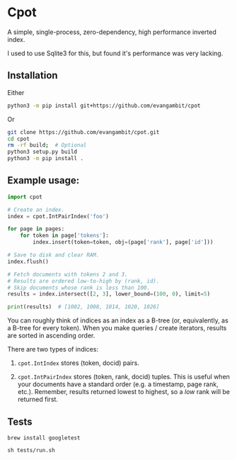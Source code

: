 # Cpot

A simple, single-process, zero-dependency, high performance inverted index.

I used to use Sqlite3 for this, but found it's performance was very lacking.

## Installation

Either

```bash
python3 -m pip install git+https://github.com/evangambit/cpot
```

Or

```bash
git clone https://github.com/evangambit/cpot.git
cd cpot
rm -rf build;  # Optional
python3 setup.py build
python3 -m pip install .
```

## Example usage:

```python
import cpot

# Create an index.
index = cpot.IntPairIndex('foo')

for page in pages:
	for token in page['tokens']:
		index.insert(token=token, obj=(page['rank'], page['id']))

# Save to disk and clear RAM.
index.flush()

# Fetch documents with tokens 2 and 3.
# Results are ordered low-to-high by (rank, id).
# Skip documents whose rank is less than 100.
results = index.intersect([2, 3], lower_bound=(100, 0), limit=5)

print(results)  # [1002, 1008, 1014, 1020, 1026]
```

You can roughly think of indices as an index as a B-tree (or, equivalently, as a B-tree
for every token). When you make queries / create iterators, results are sorted in ascending order.

There are two types of indices:

1. `cpot.IntIndex` stores (token, docid) pairs.

2. `cpot.IntPairIndex` stores (token, rank, docid) tuples. This is useful when your documents have a standard order (e.g. a timestamp, page rank, etc.). Remember, results returned lowest to highest, so a *low* rank will be returned first.

## Tests

```
brew install googletest

sh tests/run.sh
```

